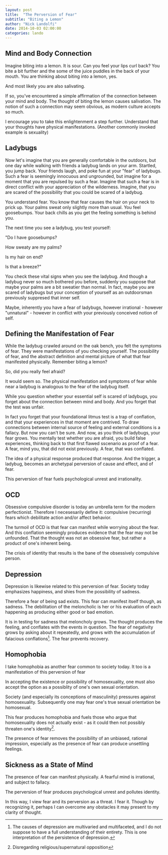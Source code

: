 ```yaml
---
layout: post
title:  "The Perversion of Fear"
subtitle: "Biting a Lemon"
author: "Nick Landolfi"
date: 2014-10-03 02:00:00
categories: lando
---
```


Mind and Body Connection
------------------------

Imagine biting into a lemon. It is sour. Can you feel your lips curl back? You bite a bit further and the some of the juice puddles in the back of your mouth. You are thinking about biting into a lemon, yes.

And most likely you are also salivating.

If so, you've encountered a simple affirmation of the connection between your mind and body. The thought of biting the lemon causes salivation. The notion of such a connection may seem obvious, as modern culture accepts so much.

I encourage you to take this enlightenment a step further. Understand that your thoughts have physical manifestations. (Another commonly invoked example is sexuality)

Ladybugs
--------

Now let's imagine that you are generally comfortable in the outdoors, but one day while walking with friends a ladybug lands on your arm. Startled, you jump back. Your friends laugh, and poke fun at your "fear" of ladybugs. Such a fear is seemingly innocuous and ungrounded, but imagine for a moment that you are repulsed by such a fear. Imagine that such a fear is in direct conflict with your appreciation of the wilderness. Imagine, that you are scared of the possibility that you could be scared of a ladybug.

You understand fear. You know that fear causes the hair on your neck to prick up. Your palms sweat only slightly more than usual. You feel goosebumps. Your back chills as you get the feeling something is behind you.

The next time you see a ladybug, you test yourself:

"Do I have goosebumps?

How sweaty are my palms?

Is my hair on end?

Is that a breeze?"

You check these vital signs when you see the ladybug. And though a ladybug never so much bothered you before, suddenly you suppose that maybe your palms are a bit sweatier than normal. In fact, maybe you are scared of ladybugs but your conception of yourself as an outdoorsman previously suppresed that inner self.

Maybe, inherently you have a fear of ladybugs, however irrational - however "unnatural" - however in conflict with your previously conceived notion of self.

Defining the Manifestation of Fear
---------------------------------

While the ladybug crawled around on the oak bench, you felt the symptoms of fear. They were manifestations of you checking yourself. The possibility of fear, and the abstract definition and mental picture of what that fear manifested physically. Remember biting a lemon?

So, did you really feel afraid?

It would seem so. The physical manifestation and symptoms of fear while near a ladybug is analogous to the fear of the ladybug itself.

While you question whether your essential self is scared of ladybugs, you forget about the connection between mind and body. And you forget that the test was unfair.

In fact you forget that your foundational litmus test is a trap of conflation, and that your experiences in that moment are contrived. To draw connections between internal source of feeling and external conditions is a fallacy. But now you can't be sure. And now, as you think of ladybugs, your fear grows. You mentally test whether you are afraid, you build false experiences, thinking back to that first flawed sscenario as proof of a fear. A fear, mind you, that did not exist previously. A fear, that was conflated.

The idea of a physical response produced that response. And the trigger, a ladybug, becomes an archetypal perversion of cause and effect, and of fear.

This perversion of fear fuels psychological unrest and irrationality.

OCD
---

Obsessive compulsive disorder is today an umbrella term for the modern perfectionist. Therefore I necesesarily define it:  compulsive (recurring) fears which debilitate action and/or affect behavior.

The turmoil of OCD is that fear can manifest while worrying about the fear. And this conflation seemingly produces evidence that the fear may not be unfounded. That the thought was not an obsessive fear, but rather a product of one's inherent being.

The crisis of identity that results is the bane of the obsessively compulsive person.

Depression
----------

Depression is likewise related to this perversion of fear. Society today emphasizes happiness, and shies from the possibility of sadness.

Therefore a fear of being sad exists. This fear can manifest itself though, as sadness. The debilitation of the meloncholic is her or his evaluation of each happening as producing either good or bad emotion.

It is in testing for sadness that meloncholy grows. The thought produces the feeling, and conflates with the events in question.  The fear of negativity grows by asking about it repeatedly, and grows with the accumulation of falacious conflations[^1]. The fear prevents recovery.

Homophobia
----------

I take homophobia as another fear common to society today. It too is a manifestation of this perversion of fear

In accepting the existence or possibility of homosexuality, one must also accept the option as a possiblity of one's own sexual orientation.

Society (and especially its conceptions of masculinity) pressures against homosexuality. Subsequently one may fear one's true sexual orientation be homosexual.

This fear produces homophobia and fuels those who argue that homosexuality does not actually exist - as it could then not possibly threaten one's identity[^2].

The presence of fear removes the possibility of an unbiased, rational impression, especially as the presence of fear can produce unsettling feelings.

Sickness as a State of Mind
---------------------------

The presence of fear can manifest physically. A fearful mind is irrational, and subject to fallacy.

The perversion of fear produces psychological unrest and pollutes identity.

In this way, I view fear and its perversion as a threat. I fear it. Though by recognizing it, perhaps I can overcome any obstacles it may present to my clarity of thought.

[^1]: The causes of depression are multivaried and multifaceted, and I do not suppose to have a full understanding of their entirety. This is one interpretation of the persistence of depression.
[^2]: Disregarding religious/supernatural opposition
